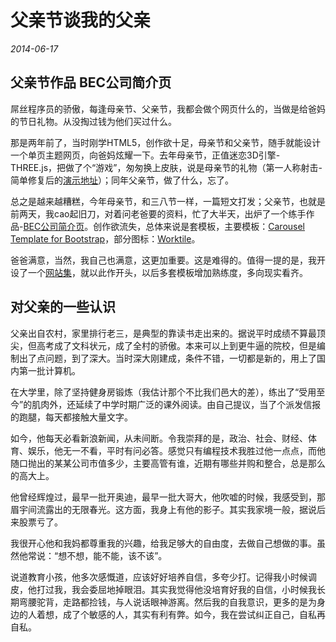 # 父亲节谈我的父亲

*2014-06-17*

## 父亲节作品 BEC公司简介页

屌丝程序员的骄傲，每逢母亲节、父亲节，我都会做个网页什么的，当做是给爸妈的节日礼物。从没掏过钱为他们买过什么。

那是两年前了，当时刚学HTML5，创作欲十足，母亲节和父亲节，随手就能设计一个单页主题网页，向爸妈炫耀一下。去年母亲节，正值迷恋3D引擎-THREE.js，把做了个“游戏”，匆匆换上皮肤，说是母亲节的礼物（第一人称射击-简单修复后的[演示地址](./mom)）；同年父亲节，做了什么，忘了。

总之是越来越糟糕，今年母亲节，和三八节一样，一篇短文打发；父亲节，也就是前两天，我cao起旧刀，对着问老爸要的资料，忙了大半天，出炉了一个练手作品-[BEC公司简介页](http://fritx.github.io/sites/bec/)。创作欲流失，总体来说是套模板，主要模板：[Carousel Template for Bootstrap](http://v3.bootcss.com/examples/carousel/)，部分图标：[Worktile](https://worktile.com/)。

爸爸满意，当然，我自己也满意，这更加重要。这是难得的。值得一提的是，我开设了一个[网站集](http://github.com/fritx/sites/)，就以此作开头，以后多套模板增加熟练度，多向现实看齐。


## 对父亲的一些认识

父亲出自农村，家里排行老三，是典型的靠读书走出来的。据说平时成绩不算最顶尖，但高考成了文科状元，成了全村的骄傲。本来可以上到更牛逼的院校，但是编制出了点问题，到了深大。当时深大刚建成，条件不错，一切都是新的，用上了国内第一批计算机。

在大学里，除了坚持健身房锻炼（我估计那个不比我们邑大的差），练出了“受用至今”的肌肉外，还延续了中学时期广泛的课外阅读。由自己提议，当了个派发信报的跑腿，每天都接触大量文字。

如今，他每天必看新浪新闻，从未间断。令我崇拜的是，政治、社会、财经、体育、娱乐，他无一不看，平时有问必答。感觉只有编程技术我胜过他一点点，而他随口抛出的某某公司市值多少，主要高管有谁，近期有哪些并购和整合，总是那么的高大上。

他曾经辉煌过，最早一批开奥迪，最早一批大哥大，他吹嘘的时候，我感受到，那眉宇间流露出的无限春光。这方面，我身上有他的影子。其实我家境一般，据说后来股票亏了。

我很开心他和我妈都尊重我的兴趣，给我足够大的自由度，去做自己想做的事。虽然他常说：“想不想，能不能，该不该”。

说道教育小孩，他多次感慨道，应该好好培养自信，多夸少打。记得我小时候调皮，他打过我，我会委屈地掉眼泪。其实我觉得他没培育好我的自信，小时候我长期弯腰驼背，走路都捡钱，与人说话眼神游离。然后我的自我意识，更多的是为身边的人着想，成了个敏感的人，其实有利有弊。如今，我在尝试纠正自己，自私再自私。
